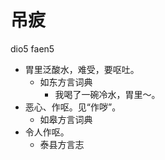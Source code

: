 # 吊㽹
dio5 faen5
+ 胃里泛酸水，难受，要呕吐。
  * 如东方言词典
    - 我喝了一碗冷水，胃里～。
+ 恶心、作呕。见“作哕”。
  * 如皋方言词典
+ 令人作呕。
  * 泰县方言志
